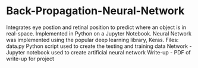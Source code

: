# Back-Propagation-Neural-Network
Integrates eye postion and retinal position to predict where an object is in real-space. Implemented in Python on a Jupyter Notebook. Neural Network was implemented using the popular deep learning library, Keras.
Files:
data.py Python script used to create the testing and training data
Network - Jupyter notebook used to create artificial neural network 
Write-up - PDF of write-up for project 
